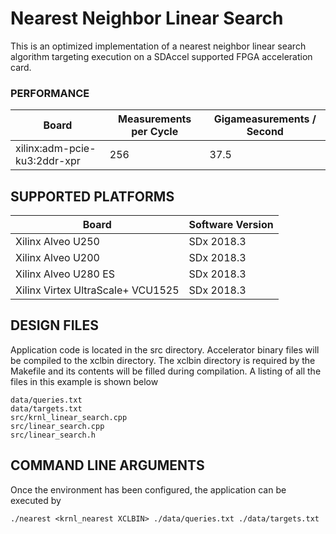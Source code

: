 Nearest Neighbor Linear Search
======================

This is an optimized implementation of a nearest neighbor linear search algorithm targeting execution on a SDAccel supported FPGA acceleration card.

### PERFORMANCE
Board|Measurements per Cycle|Gigameasurements / Second
-----|-----|-----
xilinx:adm-pcie-ku3:2ddr-xpr|256|37.5
## SUPPORTED PLATFORMS
Board | Software Version
------|-----------------
Xilinx Alveo U250|SDx 2018.3
Xilinx Alveo U200|SDx 2018.3
Xilinx Alveo U280 ES|SDx 2018.3
Xilinx Virtex UltraScale+ VCU1525|SDx 2018.3


##  DESIGN FILES
Application code is located in the src directory. Accelerator binary files will be compiled to the xclbin directory. The xclbin directory is required by the Makefile and its contents will be filled during compilation. A listing of all the files in this example is shown below

```
data/queries.txt
data/targets.txt
src/krnl_linear_search.cpp
src/linear_search.cpp
src/linear_search.h
```

##  COMMAND LINE ARGUMENTS
Once the environment has been configured, the application can be executed by
```
./nearest <krnl_nearest XCLBIN> ./data/queries.txt ./data/targets.txt
```

